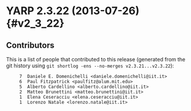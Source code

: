 YARP 2.3.22 (2013-07-26)                                              {#v2_3_22}
========================

Contributors
------------

This is a list of people that contributed to this release (generated from the
git history using `git shortlog -ens --no-merges v2.3.21...v2.3.22`):

```
     7	Daniele E. Domenichelli <daniele.domenichelli@iit.it>
     6	Paul Fitzpatrick <paulfitz@alum.mit.edu>
     5	Alberto Cardellino <alberto.cardellino@iit.it>
     2	Matteo Brunettini <matteo.brunettini@iit.it>
     1	Elena Ceseracciu <elena.ceseracciu@iit.it>
     1	Lorenzo Natale <lorenzo.natale@iit.it>
```
